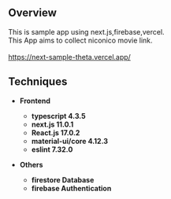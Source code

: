 ## Overview

This is sample app using next.js,firebase,vercel.<br>
This App aims to collect niconico movie link.<br>
<br>
https://next-sample-theta.vercel.app/

## Techniques

* __Frontend__
  * __typescript 4.3.5__
  * __next.js 11.0.1__
  * __React.js 17.0.2__
  * __material-ui/core 4.12.3__
  * __eslint 7.32.0__

* __Others__
  * __firestore Database__
  * __firebase Authentication__

